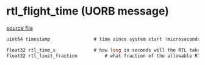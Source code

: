 # rtl_flight_time (UORB message)



[source file](https://github.com/PX4/PX4-Autopilot/blob/master/msg/rtl_flight_time.msg)

```c
uint64 timestamp                # time since system start (microseconds)

float32 rtl_time_s              # how long in seconds will the RTL take
float32 rtl_limit_fraction          # what fraction of the allowable RTL time would be taken

```
